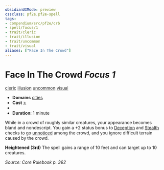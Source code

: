 ```yaml
---
obsidianUIMode: preview
cssclass: pf2e,pf2e-spell
tags:
- compendium/src/pf2e/crb
- spell/focus/1
- trait/cleric
- trait/illusion
- trait/uncommon
- trait/visual
aliases: ["Face In The Crowd"]
---
```

# Face In The Crowd *Focus 1*   
[cleric](Reference/Rules/Traits/cleric.md "Cleric Class Trait")  [illusion](illusion.md "Illusion School Trait")  [uncommon](uncommon.md "Uncommon Rarity Trait")  [visual](visual.md "Visual Effect Trait")  

- **Domains** [cities](Reference/Compendium/Setting/domains.md#Cities)
- **Cast** [>](chapter-9-playing-the-game.md#Actions "Single Action") 
- 
- **Duration**: 1 minute

While in a crowd of roughly similar creatures, your appearance becomes bland and nondescript. You gain a +2 status bonus to [Deception](skills.md#Deception) and [Stealth](skills.md#Stealth) checks to go [unnoticed](conditions.md#Unnoticed) among the crowd, and you ignore difficult terrain caused by the crowd.

**Heightened (3rd)** The spell gains a range of 10 feet and can target up to 10 creatures.

*Source: Core Rulebook p. 392*